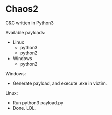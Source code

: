 # Chaos2
C&amp;C written in Python3

Available payloads: 
  - Linux
    - python3
    - python2
  - Windows
    - python2
    

Windows:
  - Generate payload, and execute .exe in victim.
  
Linux:
  - Run python3 payload.py
  - Done. LOL.
  
  
